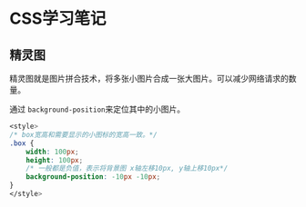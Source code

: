 # CSS学习笔记

## 精灵图

精灵图就是图片拼合技术，将多张小图片合成一张大图片。可以减少网络请求的数量。

通过 `background-position`来定位其中的小图片。

```css
<style>
/* box宽高和需要显示的小图标的宽高一致。*/
.box {
    width: 100px;
    height: 100px;
    /* 一般都是负值，表示将背景图 x轴左移10px, y轴上移10px*/
    background-position: -10px -10px;
}
</style>
```

